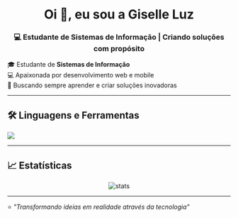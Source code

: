 <h1 align="center">Oi 👋, eu sou a Giselle Luz</h1>
<h3 align="center">💻 Estudante de Sistemas de Informação | Criando soluções com propósito</h3>


🎓 Estudante de **Sistemas de Informação**  
💻 Apaixonada por desenvolvimento web e mobile  
🚀 Buscando sempre aprender e criar soluções inovadoras

---

## 🛠️ Linguagens e Ferramentas
<p align="left">
  <img src="https://skillicons.dev/icons?i=html,css,js,react,flutter,nodejs,mongodb,figma,bootstrap,git,github" />
</p>

---

## 📈 Estatísticas
<p align="center">
  <img src="https://github-readme-stats.vercel.app/api?username=SEUUSUARIO&show_icons=true&theme=dracula" alt="stats" />
</p>

---

⭐ *"Transformando ideias em realidade através da tecnologia"*
